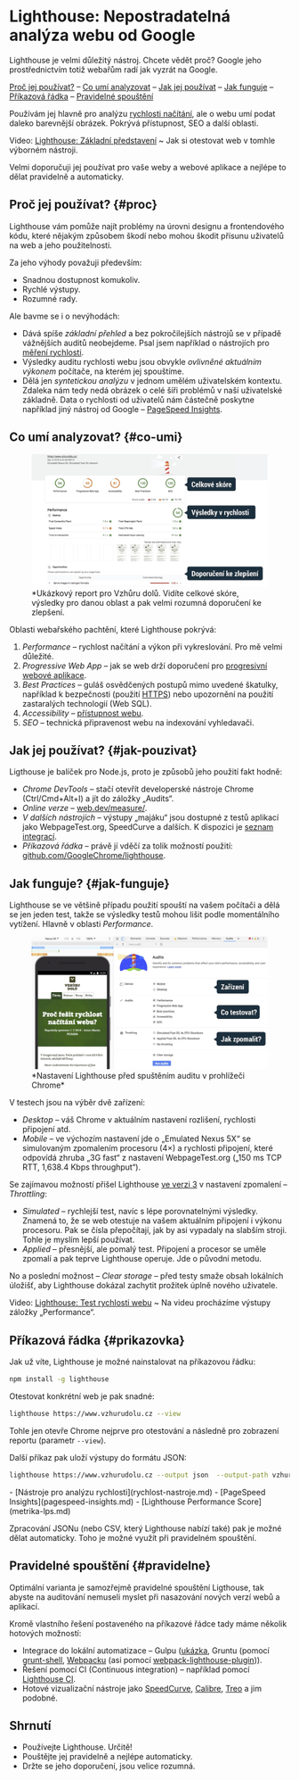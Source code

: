 # Lighthouse: Nepostradatelná analýza webu od Google

Lighthouse je velmi důležitý nástroj. Chcete vědět proč? Google jeho prostřednictvím totiž webařům radí jak vyzrát na Google.

[Proč jej používat?](#proc) – [Co umí analyzovat](#co-umi) – [Jak jej používat](#jak-pouzivat) – [Jak funguje](#jak-funguje) – [Příkazová řádka](#prikazovka) – [Pravidelné spouštění](#pravidelne)

Používám jej hlavně pro analýzu [rychlosti načítání](rychlost-nacitani-proc.md), ale o webu umí podat daleko barevnější obrázek. Pokrývá přístupnost, SEO a další oblasti.

<p class="video">
Video: <a href="https://www.youtube.com/watch?v=2VIJU7NNKYw">Lighthouse: Základní představení</a> ~ Jak si otestovat web v tomhle výborném nástroji.
</p>

Velmi doporučuji jej používat pro vaše weby a webové aplikace  a nejlépe to dělat pravidelně a automaticky.

## Proč jej používat? {#proc}

Lighthouse vám pomůže najít problémy na úrovni designu a frontendového kódu, které nějakým způsobem škodí nebo mohou škodit přísunu uživatelů na web a jeho použitelnosti.

<!-- AdSnippet -->

Za jeho výhody považuji především:

- Snadnou dostupnost komukoliv.
- Rychlé výstupy.
- Rozumné rady.

Ale bavme se i o nevýhodách:

- Dává spíše *základní přehled* a bez pokročilejších nástrojů se v případě vážnějších auditů neobejdeme. Psal jsem například o nástrojích pro [měření rychlosti](rychlost-nastroje.md).
- Výsledky auditu rychlosti webu jsou obvykle *ovlivněné aktuálním výkonem*  počítače, na kterém jej spouštíme.
- Dělá jen *syntetickou analýzu* v jednom umělém uživatelském kontextu. Zdaleka nám tedy nedá obrázek o celé šíři problémů v naší uživatelské základně. Data o rychlosti od uživatelů nám částečně poskytne například jiný nástroj od Google – [PageSpeed Insights](pagespeed-insights.md).

## Co umí analyzovat? {#co-umi}

<figure>
<img src="../dist/images/original/lighthouse-online.jpg" alt="Lighthouse online">
<figcaption markdown="1">
*Ukázkový report pro Vzhůru dolů. Vidíte celkové skóre, výsledky pro danou oblast a pak velmi rozumná doporučení ke zlepšení.
</figcaption>
</figure>

Oblasti webařského pachtění, které Lighthouse pokrývá:

1. *Performance* – rychlost načítání a výkon při vykreslování. Pro mě velmi důležité.
2. *Progressive Web App* – jak se web drží doporučení pro [progresivní webové aplikace](weby-vs-aplikace.md#progresivni-webove-aplikace).
3. *Best Practices* – guláš osvědčených postupů mimo uvedené škatulky, například k bezpečnosti (použití  [HTTPS](https.md)) nebo upozornění na použití zastaralých technologií (Web SQL).
4. *Accessibility* – [přístupnost webu](https://www.vzhurudolu.cz/pristupnost).
5. *SEO* – technická připravenost webu na indexování vyhledavači.

## Jak jej používat? {#jak-pouzivat}

Ligthouse je balíček pro Node.js, proto je způsobů jeho použití fakt hodně:

- *Chrome DevTools* – stačí otevřít developerské nástroje Chrome (Ctrl/Cmd+Alt+I) a jít do záložky „Audits“.
- *Online verze* – [web.dev/measure/](https://web.dev/measure/).
- *V dalších nástrojích* – výstupy „majáku“ jsou dostupné z testů aplikací jako WebpageTest.org, SpeedCurve a dalších. K dispozici je [seznam integrací](https://github.com/GoogleChrome/lighthouse#lighthouse-integrations).
- *Příkazová řádka* – právě jí vděčí za tolik možností použití: [github.com/GoogleChrome/lighthouse](https://github.com/GoogleChrome/lighthouse).

## Jak funguje? {#jak-funguje}

Lighthouse se ve většině případu použití spouští na vašem počítači a dělá se jen jeden test, takže se výsledky testů mohou lišit podle momentálního vytížení. Hlavně v oblasti *Performance*.

<figure>
<img src="../dist/images/original/lighthouse-chrome.jpg" alt="Lighthouse v Google Chrome">
<figcaption markdown="1">
*Nastavení Lighthouse před spuštěním auditu v prohlížeči Chrome*
</figcaption>
</figure>

V testech jsou na výběr dvě zařízení:

- *Desktop* – váš Chrome v aktuálním nastavení rozlišení, rychlosti připojení atd.
- *Mobile* – ve výchozím nastavení jde o „Emulated Nexus 5X“ se simulovaným zpomalením procesoru (4×) a rychlosti připojení, které odpovídá zhruba „3G fast“ z nastavení WebpageTest.org („150 ms TCP RTT, 1,638.4 Kbps throughput“).

Se zajímavou možností přišel Lighthouse [ve verzi 3](https://developers.google.com/web/updates/2018/05/lighthouse3) v nastavení zpomalení – *Throttling*:

- *Simulated* – rychlejší test, navíc s lépe porovnatelnými výsledky. Znamená to, že se web otestuje na vašem aktuálním připojení i výkonu procesoru. Pak se čísla přepočítají, jak by asi vypadaly na slabším stroji. Tohle je myslím lepší používat.
- *Applied* – přesnější, ale pomalý test. Připojení a procesor se uměle zpomalí a pak teprve Lighthouse operuje. Jde o původní metodu.

No a poslední možnost – *Clear storage* – před testy smaže obsah lokálních úložišť, aby Lighthouse dokázal zachytit prožitek úplně nového uživatele.

<p class="video">
Video: <a href="https://www.youtube.com/watch?v=zkbzYJ7xNKw">Lighthouse: Test rychlosti webu</a> ~ Na videu procházíme výstupy záložky „Performance“.
</p>

## Příkazová řádka {#prikazovka}

Jak už víte, Lighthouse je možné nainstalovat na příkazovou řádku:

```bash
npm install -g lighthouse
```

Otestovat konkrétní web je pak snadné:

```bash
lighthouse https://www.vzhurudolu.cz --view
```

Tohle jen otevře Chrome nejprve pro otestování a následně pro zobrazení reportu (parametr `--view`).

Další příkaz pak uloží výstupy do formátu JSON:

```bash
lighthouse https://www.vzhurudolu.cz --output json  --output-path vzhurudolu-report.json
```

<div class="related web-only" markdown="1">
- [Nástroje pro analýzu rychlosti](rychlost-nastroje.md)
- [PageSpeed Insights](pagespeed-insights.md)
- [Lighthouse Performance Score](metrika-lps.md)
</div>

Zpracování JSONu (nebo CSV, který Lighthouse nabízí také) pak je možné dělat automaticky. Toho je možné využít při pravidelném spouštění.

## Pravidelné spouštění {#pravidelne}

Optimální varianta je samozřejmě pravidelné spouštění Ligthouse, tak abyste na auditování nemuseli myslet při nasazování nových verzí webů a aplikací.

<!-- AdSnippet -->

Kromě vlastního řešení postaveného na příkazové řádce tady máme několik hotových možností:

- Integrace do lokální automatizace – Gulpu ([ukázka](https://github.com/GoogleChrome/lighthouse/tree/master/docs/recipes/gulp), Gruntu (pomocí [grunt-shell](https://github.com/sindresorhus/grunt-shell), [Webpacku](webpack.md) (asi pomocí [webpack-lighthouse-plugin](https://github.com/addyosmani/webpack-lighthouse-plugin))).
- Řešení pomocí CI (Continuous integration) – například pomocí [Lighthouse CI](https://github.com/ebidel/lighthouse-ci).
- Hotové vizualizační nástroje jako [SpeedCurve](speedcurve.md), [Calibre](https://calibreapp.com/), [Treo](https://treo.sh/) a jim podobné.

## Shrnutí

- Používejte Lighthouse. Určitě!
- Pouštějte jej pravidelně a nejlépe automaticky.
- Držte se jeho doporučení, jsou velice rozumná.

<!-- AdSnippet -->
